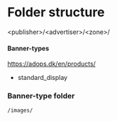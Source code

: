 
# Folder structure

<publisher\>/<advertiser\>/<zone\>/

#### Banner-types
https://adops.dk/en/products/

- standard_display


### Banner-type folder

 ```
 /images/
 ```

